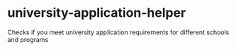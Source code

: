 # university-application-helper
Checks if you meet university application requirements for different schools and programs

